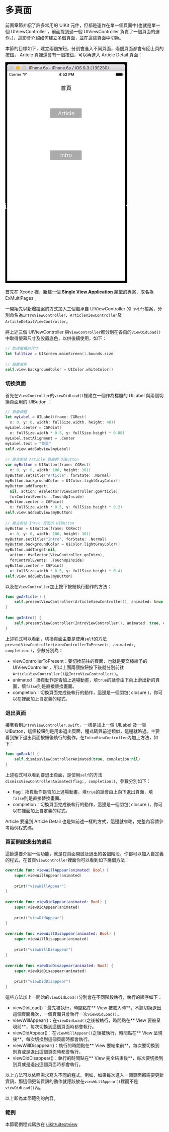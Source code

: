 # 多頁面

前面章節介紹了許多常用的 UIKit 元件，但都是運作在單一個頁面中(也就是單一個 UIViewController ，前面提到過一個 UIViewController 負責了一個頁面的運作。)，這節會介紹如何建立多個頁面，並在這些頁面中切換。

本節的目標如下，建立兩個按鈕，分別會進入不同頁面，兩個頁面都會有回上頁的按鈕， Aritcle 頁裡還會有一個按鈕，可以再進入 Article Detail 頁面：

![multipages01](../images/uikit/multipages/multipages01.png)

首先在 Xcode 裡，[新建一個 **Single View Application** 類型的專案](../more/open_project.md#create_a_new_project)，取名為 ExMultiPages 。

一開始先以[新增檔案](../more/addfile.md)的方式加入三個繼承自 UIViewController 的`.swift`檔案，分別命名為`IntroViewController`、`ArticleViewController`及`ArticleDetailViewController`。

將上述三個 UIViewController 與`ViewController`都分別在各自的`viewDidLoad()`中取得螢幕尺寸及設置底色，以供後續使用，如下：

```swift
// 取得螢幕的尺寸
let fullSize = UIScreen.mainScreen().bounds.size

// 設置底色
self.view.backgroundColor = UIColor.whiteColor()

```


### 切換頁面

首先在`ViewController`的`viewDidLoad()`裡建立一個作為標題的 UILabel 與兩個切換頁面用的 UIButton ：

```swift
// 頁面標題
let myLabel = UILabel(frame: CGRect(
  x: 0, y: 0, width: fullSize.width, height: 40))
myLabel.center = CGPoint(
  x: fullSize.width * 0.5, y: fullSize.height * 0.08)
myLabel.textAlignment = .Center
myLabel.text = "首頁"
self.view.addSubview(myLabel)

// 建立前往 Article 頁面的 UIButton
var myButton = UIButton(frame: CGRect(
  x: 0, y: 0, width: 100, height: 30))
myButton.setTitle("Article", forState: .Normal)
myButton.backgroundColor = UIColor.lightGrayColor()
myButton.addTarget(
  nil, action: #selector(ViewController.goArticle),
  forControlEvents: .TouchUpInside)
myButton.center = CGPoint(
  x: fullSize.width * 0.5, y: fullSize.height * 0.2)
self.view.addSubview(myButton)

// 建立前往 Intro 頁面的 UIButton
myButton = UIButton(frame: CGRect(
  x: 0, y: 0, width: 100, height: 30))
myButton.setTitle("Intro", forState: .Normal)
myButton.backgroundColor = UIColor.lightGrayColor()
myButton.addTarget(nil,
  action: #selector(ViewController.goIntro),
  forControlEvents: .TouchUpInside)
myButton.center = CGPoint(
  x: fullSize.width * 0.5, y: fullSize.height * 0.4)
self.view.addSubview(myButton)

```

以及在`ViewController`加上按下按鈕執行動作的方法：

```swift
func goArticle() {
    self.presentViewController(ArticleViewController(), animated: true, completion: nil)
}

func goIntro() {
    self.presentViewController(IntroViewController(), animated: true, completion: nil)
}

```

上述程式可以看到，切換頁面主要是使用`self`的方法`presentViewController(viewControllerToPresent:, animated:, completion:)`，參數分別為：

- viewControllerToPresent：要切換前往的頁面，也就是要交棒給予的 UIViewController ，所以上面兩個按鈕按下後就分別前往`ArticleViewController()`及`IntroViewController()`。
- animated：換頁動作是否加上過場動畫，填`true`的話會由下向上滑出新的頁面，填`false`則是直接替換畫面。
- completion：切換頁面完成後執行的動作，這邊是一個閉包( closure )，你可以在裡面加上自定義的程式。


### 退出頁面

接著看到`IntroViewController.swift`，一樣是加上一個 UILabel 及一個 UIButton，這個按鈕則是用來退出頁面，程式碼與前述類似，這邊就略過。主要看到按下退出頁面按鈕後執行的動作，在`IntroViewController`內加上方法，如下：

```swift
func goBack() {
    self.dismissViewControllerAnimated(true, completion:nil)
}

```

上述程式可以看到要退出頁面，是使用`self`的方法`dismissViewControllerAnimated(flag:, completion:)`，參數分別如下：

- flag：換頁動作是否加上過場動畫，填`true`的話會由上向下退出頁面，填`false`則是直接替換畫面。
- completion：切換頁面完成後執行的動作，這邊是一個閉包( closure )，你可以在裡面加上自定義的程式。

Article 要進到 Article Detail 也是如前述一樣的方式，這邊就省略，完整內容請參考範例程式碼。


### 頁面開啟退出的過程

這節還要介紹一個功能，就是在頁面開啟及退出的各個階段，你都可以加入自定義的程式，在首頁`ViewController`裡面你可以看到如下幾個方法：

```swift
override func viewWillAppear(animated: Bool) {
    super.viewWillAppear(animated)
    
    print("viewWillAppear")
}

override func viewDidAppear(animated: Bool) {
    super.viewDidAppear(animated)
    
    print("viewDidAppear")
}

override func viewWillDisappear(animated: Bool) {
    super.viewWillDisappear(animated)
    
    print("viewWillDisappear")
}

override func viewDidDisappear(animated: Bool) {
    super.viewDidDisappear(animated)
    
    print("viewDidDisappear")
}

```

這些方法加上一開始的`viewDidLoad()`分別會在不同階段執行，執行的順序如下：

- viewDidLoad()：最先被執行，時間點在** View 被載入時**，不論切換退出這個頁面幾次，一個頁面只會執行一次`viewDidLoad()`。
- viewWillAppear()：在`viewDidLoad()`之後被執行，時間點在** View 要被呈現前**，每次切換到這個頁面時都會執行。
- viewDidAppear()：在`viewWillAppear()`之後被執行，時間點在** View 呈現後**，每次切換到這個頁面時都會執行。
- viewWillDisappear()：執行的時間點在** View 要結束前**，每次要切換到別頁或是退出這個頁面時都會執行。
- viewDidDisappear()：執行的時間點在** View 完全結束後**，每次要切換到別頁或是退出這個頁面時都會執行。

以上方法可以依照需求寫入不同的程式。例如，如果每次進入一個頁面都需要更新資訊，那這個更新資訊的動作就應該放在`viewWillAppear()`裡而不是`viewDidLoad()`內。

以上即為本節範例的內容。


### 範例

本節範例程式碼放在 [uikit/uitextview](https://github.com/itisjoe/swiftgo_files/tree/master/uikit/uitextview)










